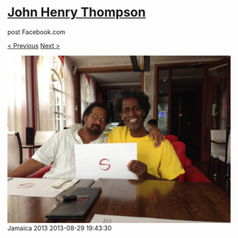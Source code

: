 # [John Henry Thompson](../README.md)
post Facebook.com

[< Previous](2013-08-29-55.md) [Next >](2013-08-29-57.md)

[![](../media/2013-08-29/Jamaica-2067.jpg)](../README.md)
Jamaica 2013
2013-08-29 19:43:30